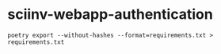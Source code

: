 # sciinv-webapp-authentication

```
poetry export --without-hashes --format=requirements.txt > requirements.txt
```